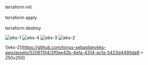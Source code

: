 ﻿<br>terraform init</br>
<br>terraform apply</br>
<br>terraform destroy</br>


![eks-1](https://github.com/tonus-sebastian/eks-aws/assets/52061104/d1d91d90-81ce-4329-ba0a-5ad7d49b6de5)
![eks-4](https://github.com/tonus-sebastian/eks-aws/assets/52061104/13a19bad-1eab-42bd-8ea1-74df7f0320c6)
![eks-3](https://github.com/tonus-sebastian/eks-aws/assets/52061104/678bf4a7-8deb-47e3-9383-4cd5b2aebef1)
![eks-2](https://github.com/tonus-sebastian/eks-aws/assets/52061104/2f0ee42b-4efa-4314-acfa-5423d4490da9)



![eks-2](https://github.com/tonus-sebastian/eks-aws/assets/52061104/2f0ee42b-4efa-4314-acfa-5423d4490da9 = 250x250)
